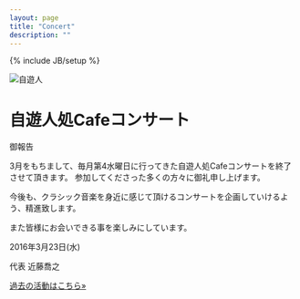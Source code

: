 ```yaml
---
layout: page
title: "Concert"
description: ""
---
```

{% include JB/setup %}

<img class="spanned-img" src="{{ BASE_PATH }}/assets/jiyu-jin.jpg" alt="自遊人">

# 自遊人処Cafeコンサート

御報告

3月をもちまして、毎月第4水曜日に行ってきた自遊人処Cafeコンサートを終了させて頂きます。
参加してくださった多くの方々に御礼申し上げます。

今後も、クラシック音楽を身近に感じて頂けるコンサートを企画していけるよう、精進致します。

また皆様にお会いできる事を楽しみにしています。

2016年3月23日(水)

代表 近藤喬之

<p><a class="btn btn-info" href="{{ BASE_PATH }}/activity.html" role="button">過去の活動はこちら»</a></p>
